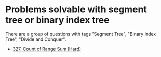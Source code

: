 # Problems solvable with segment tree or binary index tree

There are a group of questions with tags "Segment Tree", "Binary Index Tree", "Divide and Conquer".

* [327. Count of Range Sum (Hard)](https://leetcode.com/problems/count-of-range-sum/)